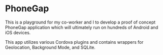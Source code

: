 # PhoneGap

This is a playground for my co-worker and I to develop a proof of concept PhoneGap application which will ultimately run on hundreds of Android and iOS devices.

This app utilizes various Cordova plugins and contains wrappers for Geolocation, Background Mode, and SQLite.
